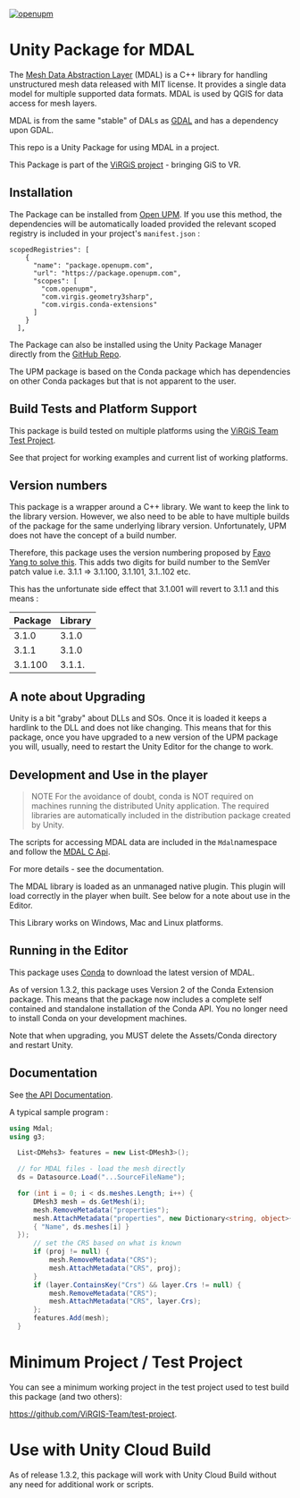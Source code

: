[![openupm](https://img.shields.io/npm/v/com.virgis.mdal?label=openupm&registry_uri=https://package.openupm.com)](https://openupm.com/packages/com.virgis.mdal/)

# Unity Package for MDAL

The [Mesh Data Abstraction Layer](https://www.mdal.xyz/) (MDAL) is a C++ library for handling unstructured mesh data released with MIT license. It provides a single data model for multiple supported data formats. MDAL is used by QGIS for data access for mesh layers. 

MDAL is from the same "stable" of DALs as [GDAL](https://gdal.org/) and has a dependency upon GDAL.

This repo is a Unity Package for using MDAL in a project.

This Package is part of the [ViRGiS project](https://www.virgis.org/) - bringing GiS to VR. 

## Installation

The Package can be installed from [Open UPM](https://openupm.com/packages/com.virgis.mdal/). If you use this method, the dependencies will be automatically loaded provided the relevant scoped registry is included in your project's `manifest.json` :
```
scopedRegistries": [
    {
      "name": "package.openupm.com",
      "url": "https://package.openupm.com",
      "scopes": [
        "com.openupm",
        "com.virgis.geometry3sharp",
        "com.virgis.conda-extensions"
      ]
    }
  ],
```


The Package can also be installed using the Unity Package Manager directly from the [GitHub Repo](https://github.com/ViRGIS-Team/mdal-upm).

The UPM package is based on the Conda package which has dependencies on other Conda packages but that is not apparent to the user.

## Build Tests and Platform Support

This package is build tested on multiple platforms using the [ViRGiS Team Test Project](https://github.com/ViRGIS-Team/test-project).

See that project for working examples and current list of working platforms.

## Version numbers

This package is a wrapper around a C++ library. We want to keep the link to the library version. However, we also need to be able to have multiple
builds of the package for the same underlying library version. Unfortunately, UPM does not have the concept of a build number.

Therefore, this package uses the version numbering proposed by [Favo Yang to solve this](https://medium.com/openupm/how-to-maintain-upm-package-part-3-2d08294269ad#88d8). This adds two digits for build number to the SemVer patch value i.e. 3.1.1 => 3.1.100, 3.1.101, 3.1..102 etc.

This has the unfortunate side effect that 3.1.001 will revert to 3.1.1 and this means :

| Package | Library |
| ------- | ------- |
| 3.1.0   | 3.1.0   |
| 3.1.1   | 3.1.0   |
| 3.1.100 | 3.1.1.  |

## A note about Upgrading

Unity is a bit "graby" about DLLs and SOs. Once it is loaded it keeps a hardlink to the DLL and does not like changing. This means that for this package, once you have upgraded to a new version of the UPM package you will, usually, need to restart the Unity Editor for the change to work.

## Development and Use in the player
> NOTE For the avoidance of doubt, conda is NOT required on machines running the distributed Unity application. The required libraries are automatically included in the distribution package created by Unity.

The scripts for accessing MDAL data are included in the `Mdal`namespace and follow the [MDAL C Api](https://www.mdal.xyz/api/mdal_c_api.html).

For more details - see the documentation.

The MDAL library is loaded as an unmanaged native plugin. This plugin will load correctly in the player when built. See below for a note about use in the Editor.

This Library works on Windows, Mac and Linux platforms.

## Running in the Editor

This package uses [Conda](https://docs.conda.io/en/latest/) to download the latest version of MDAL.

As of version 1.3.2, this package uses Version 2 of the Conda Extension package. This means that the package now includes a complete self contained and standalone installation of the Conda API. You no longer need to install Conda on your development machines.

Note that when upgrading, you MUST delete the Assets/Conda directory and restart Unity.

## Documentation

See [the API Documentation](https://virgis-team.github.io/mdal-upm/html/annotated.html).

A typical sample program :

```c#
using Mdal;
using g3;

  List<DMehs3> features = new List<DMesh3>();

  // for MDAL files - load the mesh directly
  ds = Datasource.Load("...SourceFileName");

  for (int i = 0; i < ds.meshes.Length; i++) {
      DMesh3 mesh = ds.GetMesh(i);
      mesh.RemoveMetadata("properties");
      mesh.AttachMetadata("properties", new Dictionary<string, object>{
      { "Name", ds.meshes[i] }
  });
      // set the CRS based on what is known
      if (proj != null) {
          mesh.RemoveMetadata("CRS");
          mesh.AttachMetadata("CRS", proj);
      }
      if (layer.ContainsKey("Crs") && layer.Crs != null) {
          mesh.RemoveMetadata("CRS");
          mesh.AttachMetadata("CRS", layer.Crs);
      };
      features.Add(mesh);
  }
```

# Minimum Project / Test Project
You can see a minimum working project in the test project used to test build this package (and two others):

https://github.com/ViRGIS-Team/test-project.

# Use with Unity Cloud Build

As of release 1.3.2, this package will work with Unity Cloud Build without any need for additional work or scripts.
